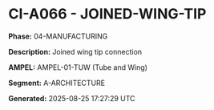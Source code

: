 # CI-A066 - JOINED-WING-TIP

**Phase:** 04-MANUFACTURING

**Description:** Joined wing tip connection

**AMPEL:** AMPEL-01-TUW (Tube and Wing)

**Segment:** A-ARCHITECTURE

**Generated:** 2025-08-25 17:27:29 UTC
